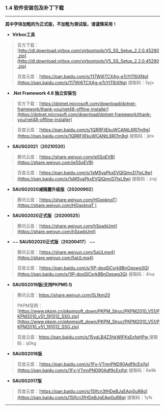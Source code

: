 ### 1.4 软件安装包及补丁下载
---

**其中字体加粗的为正式版，不加粗为测试版，请谨慎采用！**

* **Virbox工具**
> 官方下载：[http://dl.download.virbox.com/virboxtools/V5_SS_Setup_2.2.0.45290.zip](http://dl.download.virbox.com/virboxtools/V5_SS_Setup_2.2.0.45290.zip)
>
> 百度云盘：[https://pan.baidu.com/s/117Wj6TCXAg-e7cYtT6iXNg](https://pan.baidu.com/s/117Wj6TCXAg-e7cYtT6iXNg)  提取码：5pjv 

* **.Net Framework 4.8 独立安装包**
> 官方下载：[https://dotnet.microsoft.com/download/dotnet-framework/thank-you/net48-offline-installer](https://dotnet.microsoft.com/download/dotnet-framework/thank-you/net48-offline-installer)

> 百度云盘：[https://pan.baidu.com/s/1QRRFilEkuWCANtL6Rl7m9g](https://pan.baidu.com/s/1QRRFilEkuWCANtL6Rl7m9g)  提取码：jktx

* **SAUSG2021（20210520）**
> 腾讯云盘：[https://share.weiyun.com/ie5SoEVB](https://share.weiyun.com/ie5SoEVB)

> 百度云盘：[https://pan.baidu.com/s/1sMSyaPkxEVQIQmcD7txL9w](https://pan.baidu.com/s/1sMSyaPkxEVQIQmcD7txL9w) 提取码：zraj

* **SAUSG2020减隔震升级版（20200902）**
> 腾讯云盘：[https://share.weiyun.com/HGgoknqT](https://share.weiyun.com/HGgoknqT )

* **SAUSG2020正式版（20200525）**
> 腾讯云盘：[https://share.weiyun.com/hSswbUmt](https://share.weiyun.com/hSswbUmt)

* ~~ **SAUSG2020正式版（20200417）** ~~
> 腾讯云盘：[https://share.weiyun.com/5aULmq4](https://share.weiyun.com/5aULmq4)
> 
> 百度云盘：[https://pan.baidu.com/s/1IP-doqSlCsrk8BnOqswg3Q](https://pan.baidu.com/s/1IP-doqSlCsrk8BnOqswg3Q) 提取码：4lva

* **SAUSG2019版(支持PKPM5.1)**
> 腾讯云盘：[https://share.weiyun.com/5Lfkm20 ](https://share.weiyun.com/5Lfkm20 )
> 
> PKPM官网：[https://www.pkpm.cn/pkpmsoft_down/PKPM_Struc/PKPM2010_V51/PKPM2010_v51_191012_SSG.zip](https://www.pkpm.cn/pkpmsoft_down/PKPM_Struc/PKPM2010_V51/PKPM2010_v51_191012_SSG.zip)
> 
>百度云盘：[https://pan.baidu.com/s/15ygLB4Z3hkWlFKsExfqHPw ](https://pan.baidu.com/s/15ygLB4Z3hkWlFKsExfqHPw ) 提取码：q0kg

* **SAUSG2018版**
> 百度云盘：[https://pan.baidu.com/s/1Fx-VTmnPND90Adf9cExifg](https://pan.baidu.com/s/1Fx-VTmnPND90Adf9cExifg) 提取码：6e9k

* **SAUSG2017版**
> 百度云盘：[https://pan.baidu.com/s/15lfcn3fHDeBJgEApj0uR8g](https://pan.baidu.com/s/15lfcn3fHDeBJgEApj0uR8g) 提取码：1yfs

---
